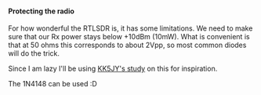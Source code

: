 #### Protecting the radio

For how wonderful the RTLSDR is, it has some limitations. We need to make sure that our Rx power stays below +10dBm (10mW). What is convenient is that at 50 ohms this corresponds to about 2Vpp, so most common diodes will do the trick.

Since I am lazy I'll be using [KK5JY's study](https://www.kk5jy.net/rf-clipper/) on this for inspiration.

The 1N4148 can be used :D
